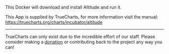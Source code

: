 This Docker will download and install Altitude and run it.


This App is supplied by TrueCharts, for more information visit the manual: https://truecharts.org/charts/incubator/altitude

---

TrueCharts can only exist due to the incredible effort of our staff.
Please consider making a [donation](https://truecharts.org/docs/about/sponsor) or contributing back to the project any way you can!
